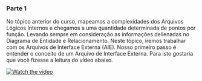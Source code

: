 ### Parte 1
No tópico anterior do curso, mapeamos a complexidades dos Arquivos Lógicos Internos e chegamos a uma quantidade determinada de pontos por função. Levando sempre em consideração as informações delienadas no Diagrama de Entidade e Relacionamento. Neste tópico, iremos trabalhar com os
Arquivos de Interface Externa (AIE). Nosso primeiro passo é entender o conceito de um Arquivo de Interface Externa. Para isto gostaria que você fizesse a leitura do vídeo abaixo.

[![Watch the video](https://github.com/AlexDeSaran/Estimativas-Metricas-Software/blob/main/Aulas/Aula02%20-%20Definindo%20o%20que%20%C3%A9%20um%20Arquivo%20de%20Interface%20Externa%20(AIE)/img.png)](https://www.youtube.com/watch?v=4TAGPgPJD6w)
